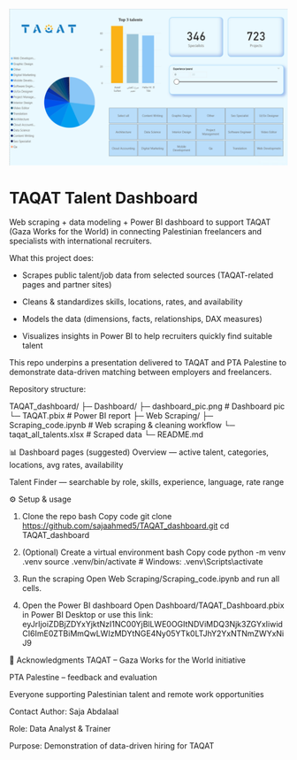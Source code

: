 ![dashboard_pic](Dashboard/dashboard_pic.png)

# TAQAT Talent Dashboard
Web scraping + data modeling + Power BI dashboard to support TAQAT (Gaza Works for the World) in connecting Palestinian freelancers and specialists with international recruiters.

What this project does:
  - Scrapes public talent/job data from selected sources (TAQAT-related pages and partner sites)
  
  - Cleans & standardizes skills, locations, rates, and availability
  
  - Models the data (dimensions, facts, relationships, DAX measures)
  
  - Visualizes insights in Power BI to help recruiters quickly find suitable talent

This repo underpins a presentation delivered to TAQAT and PTA Palestine to demonstrate data-driven matching between employers and freelancers.

Repository structure:

TAQAT_dashboard/
├─ Dashboard/
   ├─ dashboard_pic.png            # Dashboard pic
   └─ TAQAT.pbix                   # Power BI report
├─ Web Scraping/
   ├─ Scraping_code.ipynb          # Web scraping & cleaning workflow
   └─ taqat_all_talents.xlsx       # Scraped data
└─ README.md



📊 Dashboard pages (suggested)
Overview — active talent, categories, locations, avg rates, availability

Talent Finder — searchable by role, skills, experience, language, rate range




⚙️ Setup & usage
1) Clone the repo
  bash
  Copy code
  git clone https://github.com/sajaahmed5/TAQAT_dashboard.git
  cd TAQAT_dashboard

2) (Optional) Create a virtual environment
  bash
  Copy code
  python -m venv .venv
  source .venv/bin/activate   # Windows: .venv\Scripts\activate

3) Run the scraping
  Open Web Scraping/Scraping_code.ipynb and run all cells.

4) Open the Power BI dashboard
  Open Dashboard/TAQAT_Dashboard.pbix in Power BI Desktop
  or use this link:
  eyJrIjoiZDBjZDYxYjktNzI1NC00YjBlLWE0OGItNDViMDQ3Njk3ZGYxIiwidCI6ImE0ZTBiMmQwLWIzMDYtNGE4Ny05YTk0LTJhY2YxNTNmZWYxNiJ9



🙏 Acknowledgments
TAQAT – Gaza Works for the World initiative

PTA Palestine – feedback and evaluation

Everyone supporting Palestinian talent and remote work opportunities

Contact
Author: Saja Abdalaal

Role: Data Analyst & Trainer

Purpose: Demonstration of data-driven hiring for TAQAT
